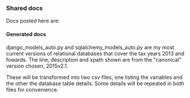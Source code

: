 ### Shared docs

Docs posted here are:

#### Generated docs

django\_models\_auto.py and sqlalchemy\_models\_auto.py are my most current versions of relational databases that cover the tax years 2013 and fowards. The line, description and xpath shown are from the "canonical" version chosen, 2015v2.1.

These will be transformed into two csv files, one listing the variables and the other the database table details. Some details will be repeated in both files for convenience. 